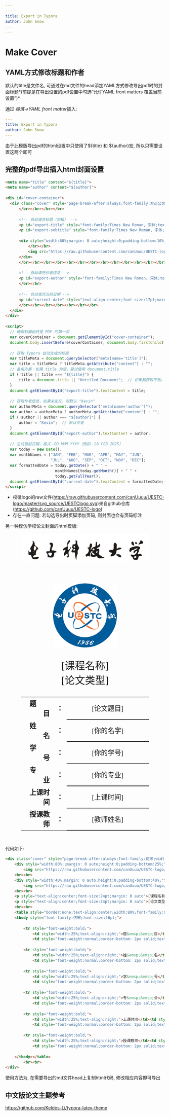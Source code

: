```yaml
---
​---
title: Export in Typora
author: John Snow
​---
---
```


# Make Cover

## YAML方式修改标题和作者

默认的title是文件名, 可通过在md文件的head添加YAML方式修改导出pdf时的封面标题*(前提是在导出设置的pdf设置中勾选“允许YAML front matters 覆盖当前设置”)*

通过 *段落->YAML front matter*插入:

```yaml
---
title: Export in Typora
author: John Snow
---
```

由于此模版导出pdf的html设置中只使用了${title} 和 \${author}宏, 所以只需要设置这两个即可

## 完整的pdf导出插入html封面设置

```html
<meta name="title" content="${title}">
<meta name="author" content="${author}">

<div id="cover-container">
  <div class="cover" style="page-break-after:always;font-family:方正公文仿宋;width:100%;height:100%;border:none;margin: 0 auto;text-align:center;">
      </br></br></br></br>
      
      <!-- 自动填充标题（加粗） -->
      <p id="export-title" style="font-family:Times New Roman, 宋体;text-align:center;font-size:22pt;font-weight:bold;margin: 0 auto"></p>
      <p id="export-subtitle" style="font-family:Times New Roman, 宋体;text-align:center;font-size:25pt;font-weight:bold;margin: 0 auto"></p>

      <div style="width:60%;margin: 0 auto;height:0;padding-bottom:10%;">
          </br></br>
          <img src="https://raw.githubusercontent.com/canUuuu/UESTC-logo/master/svg_source/UESTClogo.svg" alt="校徽" style="width:70%;"/>
      </div>
      </br></br></br></br></br></br></br></br></br></br></br></br></br></br></br></br></br>
      
      <!-- 自动填充作者信息 -->
      <p id="export-author" style="font-family:Times New Roman, 宋体;text-align:center;font-size:18pt;margin: 0 auto"></p>
      </br></br>
      
      <!-- 自动填充当前日期 -->
      <p id="current-date" style="text-align:center;font-size:17pt;margin: 0 auto;font-family:Times New Roman;"></p>
      </br></br></br></br></br></br></br>
  </div>
</div>

<script>
  // 确保封面始终是 PDF 的第一页
  var coverContainer = document.getElementById("cover-container");
  document.body.insertBefore(coverContainer, document.body.firstChild);

  // 获取 Typora 自动生成的标题
  var titleMeta = document.querySelector("meta[name='title']");
  var title = titleMeta ? titleMeta.getAttribute("content") : "";
  // 备用方案：如果 title 为空，尝试使用 document.title
  if (!title || title === "${title}") {
      title = document.title || "Untitled Document";  // 如果都获取不到，则用默认值
  }
  document.getElementById("export-title").textContent = title;

  // 获取作者信息，如果未定义，则默认 "Kevin"
  var authorMeta = document.querySelector("meta[name='author']");
  var author = authorMeta ? authorMeta.getAttribute("content") : "";
  if (!author || author === "${author}") {
      author = "Kevin";  // 默认作者
  }
  document.getElementById("export-author").textContent = author;

  // 生成当前日期，格式：DD MMM YYYY（例如：28 FEB 2025）
  var today = new Date();
  var monthNames = ["JAN", "FEB", "MAR", "APR", "MAY", "JUN", 
                    "JUL", "AUG", "SEP", "OCT", "NOV", "DEC"];
  var formattedDate = today.getDate() + " " + 
                      monthNames[today.getMonth()] + " " + 
                      today.getFullYear();
  document.getElementById("current-date").textContent = formattedDate;
</script>

```

* 校徽logo的raw文件(https://raw.githubusercontent.com/canUuuu/UESTC-logo/master/svg_source/UESTClogo.svg)来自github仓库(https://github.com/canUuuu/UESTC-logo)
* 存在一直问题: 若勾选导出时页脚添加页码, 则封面也会有页码标注



另一种模仿学校论文封面的html模版:

<div class="cover" style="page-break-after:always;font-family:仿宋;width:100%;height:100%;border:none;margin: 0 auto;text-align:center;">
    <div style="width:80%;;margin: 0 auto;height:0;padding-bottom:25%;">
        <img src="https://raw.githubusercontent.com/canUuuu/UESTC-logo/refs/heads/master/svg_source/UESTCname.svg" alt="校名" style="width:100%;"/></div>
    <br><br>
    <div style="width:40%;margin: 0 auto;height:0;padding-bottom:40%;">
        <img src="https://raw.githubusercontent.com/canUuuu/UESTC-logo/refs/heads/master/svg_source/UESTClogo.svg" alt="校徽" style="width:100%;"/></div>
    <br><br>
    <p style="text-align:center;font-size:24pt;margin: 0 auto">[课程名称]</p>
    <p style="text-align:center;font-size:24pt;margin: 0 auto">[论文类型] </p>
    <br><br>
    <table style="border:none;text-align:center;width:80%;font-family:仿宋;margin: 0 auto;">
    <tbody style="font-family:仿宋;font-size:16pt;">
      <tr style="font-weight:bold;"> 
		<td style="width:25%;text-align:right;">题&emsp;&emsp;目</td><td style="width:5%">：</td> 
		<td style="font-weight:normal;border-bottom: 2px solid;text-align:center;">[论文题目]</td></tr><tr style="font-weight:bold;"> 
	<td style="width:25%;text-align:right;">姓&emsp;&emsp;名</td><td style="width:5%">：</td> 
	<td style="font-weight:normal;border-bottom: 2px solid;text-align:center;">[你的名字]</td></tr>
      <tr style="font-weight:bold;"> 
	<td style="width:25%;text-align:right;">学&emsp;&emsp;号</td><td style="width:5%">：</td> 
	<td style="font-weight:normal;border-bottom: 2px solid;text-align:center;">[你的学号] </td></tr>
      <tr style="font-weight:bold;"> 
	<td style="width:25%;text-align:right;">专&emsp;&emsp;业</td><td style="width:5%">：</td> 
	<td style="font-weight:normal;border-bottom: 2px solid;text-align:center;">[你的专业]</td></tr>

<tr style="font-weight:bold;"> 
	<td style="width:25%;text-align:right;">上课时间</td><td style="width:5%">：</td> 
	<td style="font-weight:normal;border-bottom: 2px solid;text-align:center;">[上课时间]</td></tr>

<tr style="font-weight:bold;"> 
	<td style="width:25%;text-align:right;">授课教师</td><td style="width:5%">：</td> 
	<td style="font-weight:normal;border-bottom: 2px solid;text-align:center;">[教师姓名]</td></tr>
	</tbody></table>
	<br><br>
</div>



代码如下:

```html
<div class="cover" style="page-break-after:always;font-family:仿宋;width:100%;height:100%;border:none;margin: 0 auto;text-align:center;">
    <div style="width:80%;;margin: 0 auto;height:0;padding-bottom:25%;">
        <img src="https://raw.githubusercontent.com/canUuuu/UESTC-logo/refs/heads/master/svg_source/UESTCname.svg" alt="校名" style="width:100%;"/></div>
    <br><br>
    <div style="width:40%;margin: 0 auto;height:0;padding-bottom:40%;">
        <img src="https://raw.githubusercontent.com/canUuuu/UESTC-logo/refs/heads/master/svg_source/UESTClogo.svg" alt="校徽" style="width:100%;"/></div>
    <br><br>
    <p style="text-align:center;font-size:24pt;margin: 0 auto">[课程名称]</p>
    <p style="text-align:center;font-size:24pt;margin: 0 auto">[论文类型] </p>
    <br><br>
    <table style="border:none;text-align:center;width:80%;font-family:仿宋;margin: 0 auto;">
    <tbody style="font-family:仿宋;font-size:16pt;">
     
    	<tr style="font-weight:bold;"> 
    		<td style="width:25%;text-align:right;">题&emsp;&emsp;目</td><td style="width:5%">：</td> 
    		<td style="font-weight:normal;border-bottom: 2px solid;text-align:center;">[论文题目]</td></tr>
      
        <tr style="font-weight:bold;"> 
    		<td style="width:25%;text-align:right;">姓&emsp;&emsp;名</td><td style="width:5%">：</td> 
    		<td style="font-weight:normal;border-bottom: 2px solid;text-align:center;">[你的名字]</td></tr>
      
    	<tr style="font-weight:bold;"> 
    		<td style="width:25%;text-align:right;">学&emsp;&emsp;号</td><td style="width:5%">：</td> 
    		<td style="font-weight:normal;border-bottom: 2px solid;text-align:center;">[你的学号] </td></tr>
      
        <tr style="font-weight:bold;"> 
    		<td style="width:25%;text-align:right;">专&emsp;&emsp;业</td><td style="width:5%">：</td> 
    		<td style="font-weight:normal;border-bottom: 2px solid;text-align:center;">[你的专业]</td></tr>
      
    	<tr style="font-weight:bold;"> 
    		<td style="width:25%;text-align:right;">上课时间</td><td style="width:5%">：</td> 
    		<td style="font-weight:normal;border-bottom: 2px solid;text-align:center;">[上课时间]</td></tr>
      
    	<tr style="font-weight:bold;"> 
    		<td style="width:25%;text-align:right;">授课教师</td><td style="width:5%">：</td> 
    		<td style="font-weight:normal;border-bottom: 2px solid;text-align:center;">[教师姓名]</td></tr>
     
    </tbody></table>
 		<br><br>
</div>
```

使用方法为, 在需要导出的md文件head上复制html代码, 修改相应内容即可导出

## 中文版论文主题参考

https://github.com/Keldos-Li/typora-latex-theme








